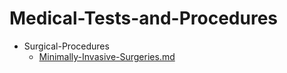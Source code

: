
# Medical-Tests-and-Procedures

- Surgical-Procedures
  - [Minimally-Invasive-Surgeries.md](./Minimally-Invasive-Surgeries.md)
